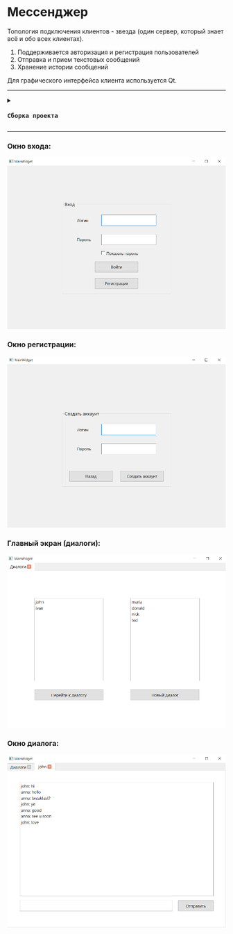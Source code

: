 # Мессенджер

Топология подключения клиентов - звезда (один сервер, который знает всё и обо всех клиентах).

1. Поддерживается авторизация и регистрация пользователей
2. Отправка и прием текстовых сообщений
3. Хранение истории сообщений

Для графического интерфейса клиента используется Qt.

---
<details>
    <summary><code><h3>Сборка проекта</h3></code></summary>

Для сборки проекта необходимо наличие следующих библиотек и зависимостей:
- Qt6
- boost 1.81.0 или новее
- postgreSQL
- libpqxx
- Cmake версии 3.5 или новее

Для настройки проекта необходимо:
- Создать базу данных postrgesql “messenger”
- Запустить для создания структуры БД файл `MEGAADDER.sql`
(содержится в проекте Server)
- Указать свои данные, используемые для подключения к БД, в
файле databaseManager.h
- Для изменения порта необходимо:
    - Изменить аргумент конструктора объекта Server в файле `main.cpp` проекта Server
    - Изменить аргумент конструктора объекта Connection в
конструкторе Mainwidget в файле `mainwidget.cpp` проекта Client

Описание структуры проекта:
- Client содержит файлы:
    - `main.cpp` – главный файл
    - `mainwidget.ui`, `mainwidget.h`, mainwidget.cpp` – файлы главного виджета
    - `dialog.ui`, `dialog.h`, `dialog.cpp` – файлы виджета диалога
    - `connection.h`, `connection.cpp` – класс Connection,
обеспечивающий связь Клиента с Сервером
    - `CMakeLists.txt` – файл Cmake 
- Server содержит файлы:
    - `main.cpp` – главный файл
    - `databaseManager.h`, `databaseManager.cpp` – класс DatabaseManager, отвечающий за связь Сервера с БД
    - `server.h`, `server.cpp` – класс Server, отвечающий за связь с Клиентом и
обработку поступающих запросов
    - `CMakeLists.txt` – файл Cmake
    - `MEGAADDER.sql` – файл, создающий структуру БД
</details>

---

### Окно входа:
![image](pics/1.png)

### Окно регистрации:
![image](pics/2.png)

### Главный экран (диалоги):
![image](pics/3.png)

### Окно диалога:
![image](pics/4.png)